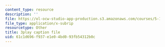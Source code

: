 ```yaml
---
content_type: resource
description: ''
file: https://ol-ocw-studio-app-production.s3.amazonaws.com/courses/5-112-principles-of-chemical-science-fall-2005/61c1d696f937e1e04bd093fb54312b0c_UqQRXRtvM9o.srt
file_type: application/x-subrip
resourcetype: Other
title: 3play caption file
uid: 61c1d696-f937-e1e0-4bd0-93fb54312b0c
---
```

